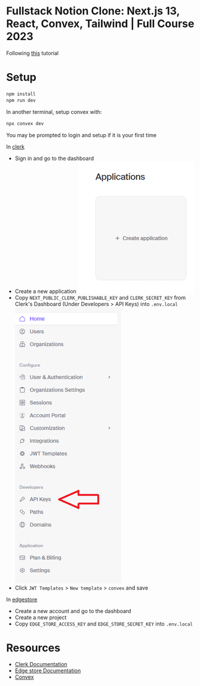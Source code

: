 # Fullstack Notion Clone: Next.js 13, React, Convex, Tailwind | Full Course 2023

Following [this](https://www.youtube.com/watch?v=0OaDyjB9Ib8) tutorial

# Setup

```sh
npm install
npm run dev
```

In another terminal, setup convex with:

```sh
npx convex dev
```

You may be prompted to login and setup if it is your first time

In [clerk](https://clerk.com/)

-   Sign in and go to the dashboard
-   Create a new application ![](screenshots/clerk-dashboard-create-application.png)
-   Copy `NEXT_PUBLIC_CLERK_PUBLISHABLE_KEY` and `CLERK_SECRET_KEY` from Clerk's Dashboard (Under Developers > API Keys) into `.env.local` ![](screenshots/clerk-dashboard-api-keys.png)
-   Click `JWT Templates` > `New template` > `convex` and save

In [edgestore](https://edgestore.dev/)

-   Create a new account and go to the dashboard
-   Create a new project
-   Copy `EDGE_STORE_ACCESS_KEY` and `EDGE_STORE_SECRET_KEY` into `.env.local`

# Resources

-   [Clerk Documentation](https://clerk.com/docs/quickstarts/nextjs)
-   [Edge store Documentation](https://edgestore.dev/docs/quick-start)
-   [Convex](https://www.convex.dev/)
